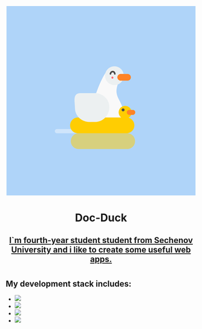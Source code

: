 <p align="center">
  <img src="https://github.com/Doc-Duck/Doc-Duck/blob/main/asests/528277660b0e63b1d1c89cfb258f891e.gif" />
</p>

<h1 align='center'>Doc-Duck</h1>
<h2 align='center' style='text-decoration: underline'>I`m fourth-year student student from Sechenov University and i like to create some useful web apps.</h2>
<h2 style = 'margin-top: 1vh'>My development stack includes:</h2>
<ul>
    <li><img src="https://img.shields.io/badge/Pyhon-yellow?style=for-the-badge&logo=python"/>
    <li><img src="https://img.shields.io/badge/Pyhon-yellow?style=for-the-badge&logo=python"/>
    <li><img src="https://img.shields.io/badge/Pyhon-yellow?style=for-the-badge&logo=python"/>
    <li><img src="https://img.shields.io/badge/Pyhon-yellow?style=for-the-badge&logo=python"/>
</ul>
